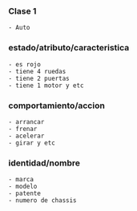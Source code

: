 ### Clase 1
    - Auto
### estado/atributo/caracteristica
    - es rojo
    - tiene 4 ruedas
    - tiene 2 puertas
    - tiene 1 motor y etc
### comportamiento/accion
    - arrancar
    - frenar
    - acelerar
    - girar y etc
### identidad/nombre
    - marca
    - modelo
    - patente
    - numero de chassis